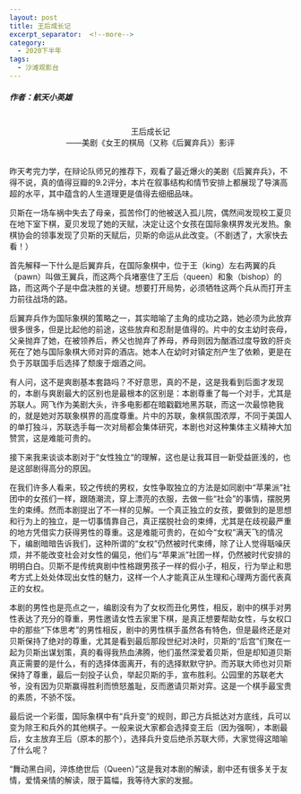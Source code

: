 ```yaml
---
layout: post
title: 王后成长记
excerpt_separator:  <!--more-->
category: 
  - 2020下半年
tags:
  - 沙滩观影台
---
```


##### 作者：航天小英雄

<br>

<center>王后成长记<br>
——美剧《女王的棋局（又称《后翼弃兵》）影评</center>

<br>昨天考完力学，在辩论队师兄的推荐下，观看了最近爆火的美剧《后翼弃兵》，不得不说，真的值得豆瓣的9.2评分，本片在叙事结构和情节安排上都展现了导演高超的水平，其中蕴含的人生道理更是值得去细细品味。

贝斯在一场车祸中失去了母亲，孤苦伶仃的他被送入孤儿院，偶然间发现校工夏贝在地下室下棋，夏贝发现了她的天赋，决定让这个女孩在国际象棋界发光发热。象棋协会的领事发现了贝斯的天赋后，贝斯的命运从此改变。（不剧透了，大家快去看！）

首先解释一下什么是后翼弃兵，在国际象棋中，位于王（king）左右两翼的兵（pawn）叫做王翼兵，而这两个兵堵塞住了王后（queen）和象（bishop）的路，而这两个子是中盘决胜的关键。想要打开局势，必须牺牲这两个兵从而打开主力前往战场的路。

后翼弃兵作为国际象棋的策略之一，其实暗喻了主角的成功之路，她必须为此放弃很多很多，但是比起他的前途，这些放弃和忍耐是值得的。片中的女主幼时丧母，父亲抛弃了她，在被领养后，养父也抛弃了养母，养母则因为酗酒过度导致的肝炎死在了她与国际象棋大师对弈的酒店。她本人在幼时对镇定剂产生了依赖，更是在负于苏联国手后选择了颓废于烟酒之间。

有人问，这不是爽剧基本套路吗？不好意思，真的不是，这是我看到后面才发现的，本剧与爽剧最大的区别也是最根本的区别是：本剧尊重了每一个对手，尤其是苏联人。网飞作为美剧大头，许多电影都在暗戳戳地黑苏联，而这一次最惊艳我的，就是她对苏联象棋界的高度尊重。片中的苏联，象棋氛围浓厚，不同于美国人的单打独斗，苏联选手每一次对局都会集体研究，本剧也对这种集体主义精神大加赞赏，这是难能可贵的。

接下来我来谈谈本剧对于“女性独立“的理解，这也是让我耳目一新受益匪浅的，也是这部剧得高分的原因。

在我们许多人看来，较之传统的男权，女性争取独立的方法是如同剧中“苹果派”社团中的女孩们一样，跟随潮流，穿上漂亮的衣服，去做一些“社会”的事情，摆脱男生的束缚。然而本剧提出了不一样的见解。一个真正独立的女孩，要做到的是思想和行为上的独立，是一切事情靠自己，真正摆脱社会的束缚，尤其是在歧视最严重的地方凭借实力获得男性的尊重。这是难能可贵的，在如今“女权”满天飞的情况下，编剧暗暗告诉我们，这种所谓的“女权”仍然被时代束缚，除了让人觉得聒噪厌烦，并不能改变社会对女性的偏见，他们与“苹果派”社团一样，仍然被时代安排的明明白白。贝斯不是传统爽剧中性格跟男孩子一样的假小子，相反，行为举止和思考方式上处处体现出女性的魅力，这样一个人才能真正从生理和心理两方面代表真正的女权。

本剧的男性也是亮点之一，编剧没有为了女权而丑化男性，相反，剧中的棋手对男性表达了充分的尊重，男性邀请女性去家里下棋，是真正想要帮助女性，与女权口中的那些“下体思考”的男性相反，剧中的男性棋手虽然各有特色，但是最终还是对贝斯保持了绝对的尊重，尤其是看到最后那段世纪对决时，贝斯的“后宫”们聚在一起为贝斯出谋划策，真的看得我热血沸腾，他们虽然深爱着贝斯，但是却知道贝斯真正需要的是什么，有的选择体面离开，有的选择默默守护。而苏联大师也对贝斯保持了尊重，最后一刻投子认负，举起贝斯的手，宣布胜利。公园里的苏联老大爷，没有因为贝斯赢得胜利而愤怒羞耻，反而邀请贝斯对弈。这是一个棋手最宝贵的素质，不骄不馁。

最后说一个彩蛋，国际象棋中有“兵升变”的规则，即己方兵抵达对方底线，兵可以变为除王和兵外的其他棋子。一般来说大家都会选择变王后（因为强啊），本剧最后，女主放弃王后（原本的那个），选择兵升变后绝杀苏联大师，大家觉得这暗喻了什么呢？

“舞动黑白间，淬炼绝世后（Queen）”这是我对本剧的解读，剧中还有很多关于友情，爱情亲情的解读，限于篇幅，我等待大家的发掘。 